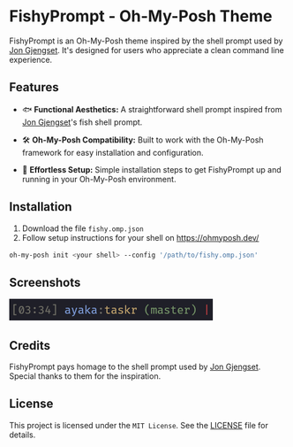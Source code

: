 # FishyPrompt - Oh-My-Posh Theme

FishyPrompt is an Oh-My-Posh theme inspired by the shell prompt used by [Jon
Gjengset](https://github.com/jonhoo). It's designed for users who appreciate a clean
command line experience.

## Features

- 🐟 **Functional Aesthetics:** A straightforward shell prompt inspired from [Jon
  Gjengset](https://github.com/jonhoo)'s fish shell prompt.

- 🛠️ **Oh-My-Posh Compatibility:** Built to work with the Oh-My-Posh framework for
  easy installation and configuration.

- 🚀 **Effortless Setup:** Simple installation steps to get FishyPrompt up and
  running in your Oh-My-Posh environment.

## Installation

1. Download the file `fishy.omp.json`
1. Follow setup instructions for your shell on <a>https://ohmyposh.dev/</a>

```bash
oh-my-posh init <your shell> --config '/path/to/fishy.omp.json'
```

## Screenshots

![FishyPrompt Screenshot 1](/screenshots/example.png)

## Credits

FishyPrompt pays homage to the shell prompt used by [Jon
Gjengset](https://github.com/jonhoo). Special thanks to them for the inspiration.

## License

This project is licensed under the `MIT License`. See the [LICENSE](LICENSE) file for
details.
